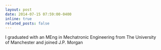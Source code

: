 ```yaml
---
layout: post
date: 2014-07-15 07:59:00-0400
inline: true
related_posts: false
---
```


I graduated with an MEng in Mechatronic Engineering from The University of Manchester and joined J.P. Morgan
